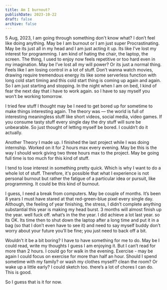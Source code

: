 ```yaml
---
title: Am I burnout?
publishDate: 2023-10-22
draft: false
archive: false
---
```


5 Aug, 2023, I am going through something don't know what? I don’t feel like doing anything. May be I am burnout or I am just super Procrastinating. May be its just all in my head and I am just acting it up. Its like I’ve lost my interest for programming. I am kind of hating the chair, the laptop, the screen. The thing, I used to enjoy now feels repetitive or too hard even in my imagination. May be I’ve lost all my will power? Or its just a normal thing. Feels like I am losing control in a lot of stuff. Don’t wanna watch movies, drawing require tremendous energy its like some serverless function with long cold start timing and this cold start thing is coming up again and again. So I am just starting and stopping. In the night when I am on bed, I kind of fear the next day that i have to work again. so I have to say myself you won’t be working tomorrow.

I tried few stuff I thought may be I need to get bored up for sometime to make things interesting again. The theory was — the world is full of interesting meaningless stuff like short videos, social media, video games. If you consume tasty stuff every single day the dry stuff will sure be unbearable. So just thought of letting myself be bored. I couldn’t do it actually.

Another Theory I made up. I finished the last project while I was doing internship. Worked on it for 2 hours max every evening. May be this is the way I should work giving two three hours max to the project. May be going full time is too much for this kind of stuff.

I tend to lose interest in something pretty quick. Which is why I want to do a whole lot of stuff. Therefore, it's possible that what I experience is not personal burnout but rather the fatigue of a particular idea or pursuit, like programming. It could be this kind of burnout.

I guess, I need a break from computers. May be couple of months. It’s been 8 years I must have stared at that red-green-blue pixel every single day. Although, the feeling of year finishing, the stress, I didn’t complete anything substantial this year is making my head burst. 3 months will almost finish up the year. well fuck off. what’s in the the year. I did achieve a lot last year. so its OK. Its time then to shut down the laptop after a long time and put it in a bag (so that I don’t even have to see it) and need to say myself buddy don’t worry about your future you’ll be fine; you just need to back off a bit.

Wouldn't it be a bit boring? I have to have something for me to do. May be I could read, write my thoughts I guess I am enjoying it. But I can’t read for more than 2 hours. I could go for walk in the evening. Exercise - may be again I could focus on exercise for more than half an hour. Should I spend sometime with my family? or wash my clothes myself? clean the room? Or wake up a little early? I could sketch too. there’s a lot of chores I can do. This is good.

So I guess that is it for now.
